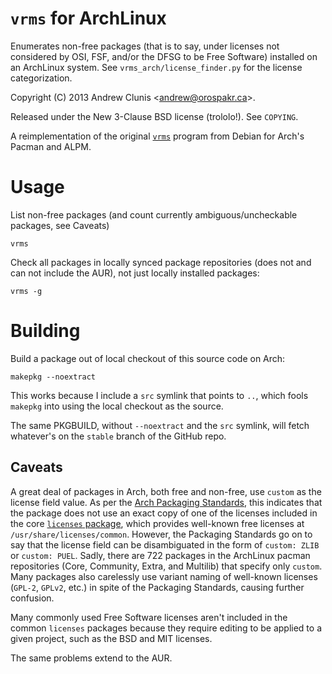 # `vrms` for ArchLinux

Enumerates non-free packages (that is to say, under licenses not
considered by OSI, FSF, and/or the DFSG to be Free Software) installed
on an ArchLinux system.  See `vrms_arch/license_finder.py` for the
license categorization.

Copyright (C) 2013
Andrew Clunis <[andrew@orospakr.ca](mailto:andrew@orospakr.ca)>.

Released under the New 3-Clause BSD license (trololo!).  See
`COPYING`.

A reimplementation of the original
[`vrms`](http://vrms.alioth.debian.org/) program from Debian for
Arch's Pacman and ALPM.

# Usage

List non-free packages (and count currently ambiguous/uncheckable
packages, see Caveats)

    vrms
    
Check all packages in locally synced package repositories (does not
and can not include the AUR), not just locally installed packages:

    vrms -g

# Building

Build a package out of local checkout of this source code on Arch:

    makepkg --noextract
    
This works because I include a `src` symlink that points to `..`,
which fools `makepkg` into using the local checkout as the source.

The same PKGBUILD, without `--noextract` and the `src` symlink, will
fetch whatever's on the `stable` branch of the GitHub repo.

## Caveats

A great deal of packages in Arch, both free and non-free, use `custom`
as the license field value.  As per the
[Arch Packaging Standards](https://wiki.archlinux.org/index.php/Arch_Packaging_Standards#Licenses),
this indicates that the package does not use an exact copy of one of
the licenses included in the core
[`licenses` package](https://www.archlinux.org/packages/core/any/licenses/),
which provides well-known free licenses at
`/usr/share/licenses/common`.  However, the Packaging Standards go on
to say that the license field can be disambiguated in the form of
`custom: ZLIB` or `custom: PUEL`.  Sadly, there are 722 packages in
the ArchLinux pacman repositories (Core, Community, Extra, and
Multilib) that specify only `custom`.  Many packages also carelessly
use variant naming of well-known licenses (`GPL-2`, `GPLv2`, etc.) in
spite of the Packaging Standards, causing further confusion.

Many commonly used Free Software licenses aren't included in the
common `licenses` packages because they require editing to be applied
to a given project, such as the BSD and MIT licenses.

The same problems extend to the AUR.
